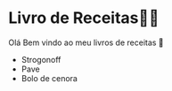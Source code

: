 # Livro de Receitas:man_cook:

Olá Bem vindo ao meu livros de receitas :cookie:

* Strogonoff
* Pave
* Bolo de cenora

